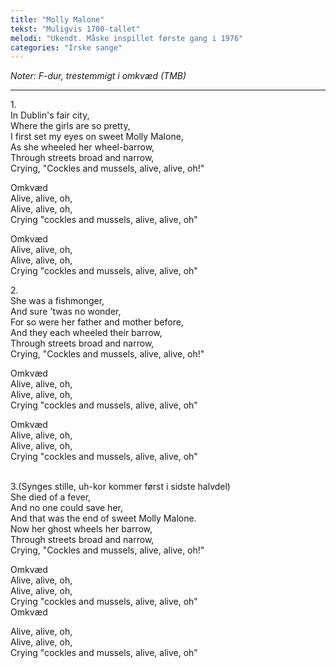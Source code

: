 ```yaml
---
title: "Molly Malone"
tekst: "Muligvis 1700-tallet"
melodi: "Ukendt. Måske inspillet første gang i 1976"
categories: "Irske sange"
---
```

*Noter: F-dur, trestemmigt i omkvæd (TMB)* <br>

***

1.<br>
In Dublin's fair city,<br>
Where the girls are so pretty,<br>
I first set my eyes on sweet Molly Malone,<br>
As she wheeled her wheel-barrow,<br>
Through streets broad and narrow,<br>
Crying, "Cockles and mussels, alive, alive, oh!"<br>

Omkvæd<br>
Alive, alive, oh,<br>
Alive, alive, oh,<br>
Crying "cockles and mussels, alive, alive, oh"<br>

Omkvæd<br>
Alive, alive, oh,<br>
Alive, alive, oh,<br>
Crying "cockles and mussels, alive, alive, oh"<br>

2.<br>
She was a fishmonger,<br>
And sure 'twas no wonder,<br>
For so were her father and mother before,<br>
And they each wheeled their barrow,<br>
Through streets broad and narrow,<br>
Crying, "Cockles and mussels, alive, alive, oh!"<br>

Omkvæd<br>
Alive, alive, oh,<br>
Alive, alive, oh,<br>
Crying "cockles and mussels, alive, alive, oh"<br>

Omkvæd<br>
Alive, alive, oh,<br>
Alive, alive, oh,<br>
Crying "cockles and mussels, alive, alive, oh"<br>
<br>

3.(Synges stille, uh-kor kommer først i sidste halvdel)<br>
She died of a fever,<br>
And no one could save her,<br>
And that was the end of sweet Molly Malone.<br>
Now her ghost wheels her barrow,<br>
Through streets broad and narrow,<br>
Crying, "Cockles and mussels, alive, alive, oh!"<br>

Omkvæd<br>
Alive, alive, oh,<br>
Alive, alive, oh,<br>
Crying "cockles and mussels, alive, alive, oh"<br>
Omkvæd<br>

Alive, alive, oh,<br>
Alive, alive, oh,<br>
Crying "cockles and mussels, alive, alive, oh"<br>
